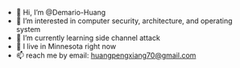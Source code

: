 - 👋 Hi, I’m @Demario-Huang
- 👀 I’m interested in computer security, architecture, and operating system
- 🌱 I’m currently learning side channel attack
- 💞️ I live in Minnesota right now
- 📫 reach me by email: huangpengxiang70@gmail.com

<!---
Demario-Huang/Demario-Huang is a ✨ special ✨ repository because its `README.md` (this file) appears on your GitHub profile.
You can click the Preview link to take a look at your changes.
--->
